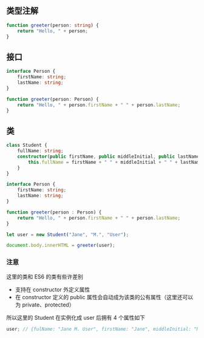 ## 类型注解

```ts
function greeter(person: string) {
    return "Hello, " + person;
}
```



## 接口

```ts
interface Person {
    firstName: string;
    lastName: string;
}

function greeter(person: Person) {
    return "Hello, " + person.firstName + " " + person.lastName;
}
```



## 类

```ts
class Student {
    fullName: string;
    constructor(public firstName, public middleInitial, public lastName) {
        this.fullName = firstName + " " + middleInitial + " " + lastName;
    }
}

interface Person {
    firstName: string;
    lastName: string;
}

function greeter(person : Person) {
    return "Hello, " + person.firstName + " " + person.lastName;
}

let user = new Student("Jane", "M.", "User");

document.body.innerHTML = greeter(user);
```
### 注意

这里的类和 ES6 的类有些许差别
- 支持在 constructor 外定义属性
- 在 constructor 定义的 public 属性会自动成为该类的公有属性（这里还可以为 private、protected）

所以这里的 Student 在实例化成 user 后拥有 4 个属性如下
```js
user; // {fulName: "Jane M. User", firstName: "Jane", middleInitial: "M.", lastName: "User"}
```